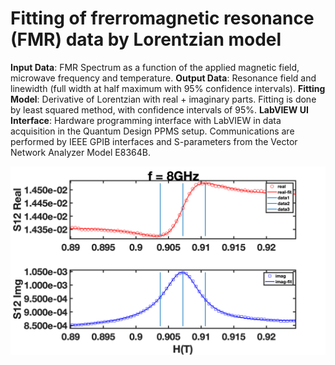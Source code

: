 # Fitting of frerromagnetic resonance (FMR) data by Lorentzian model
**Input Data**: FMR Spectrum as a function of the applied magnetic field, microwave frequency and temperature.
**Output Data**: Resonance field and linewidth (full width at half maximum with 95% confidence intervals).
**Fitting Model**: Derivative of Lorentzian with real + imaginary parts. Fitting is done by least squared method, with confidence intervals of 95%.
**LabVIEW UI Interface**: Hardware programming interface with LabVIEW in data acquisition in the Quantum Design PPMS setup. Communications are performed by IEEE GPIB interfaces and S-parameters from the Vector Network Analyzer Model E8364B.


![Image](https://github.com/YCHEN-NYU/FMR/blob/master/data/8GHz_060K.png?raw=true)
